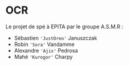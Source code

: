 # OCR

Le projet de spé à EPITA par le groupe A.S.M.R :  
 - Sébastien `'JustOreo'` Januszczak  
 - Robin `'Sora'` Vandamme  
 - Alexandre `'Ajix'` Pedrosa  
 - Mahé `'Kurogor'` Charpy  
